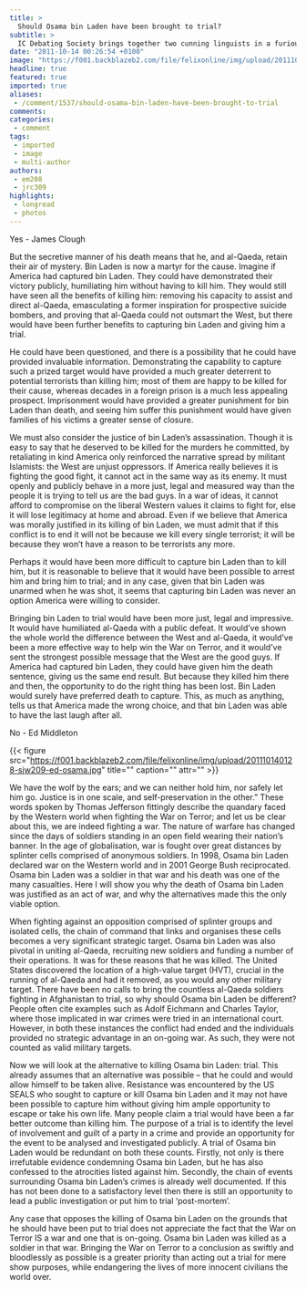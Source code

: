 ```yaml
---
title: >
  Should Osama bin Laden have been brought to trial?
subtitle: >
  IC Debating Society brings together two cunning linguists in a furious head-to-head
date: "2011-10-14 00:26:54 +0100"
image: "https://f001.backblazeb2.com/file/felixonline/img/upload/201110140127-sjw209-james-osama.jpg"
headline: true
featured: true
imported: true
aliases:
 - /comment/1537/should-osama-bin-laden-have-been-brought-to-trial
comments:
categories:
 - comment
tags:
 - imported
 - image
 - multi-author
authors:
 - em208
 - jrc309
highlights:
 - longread
 - photos
---
```


Yes - James Clough

But the secretive manner of his death means that he, and al-Qaeda, retain their air of mystery. Bin Laden is now a martyr for the cause. Imagine if America had captured bin Laden. They could have demonstrated their victory publicly, humiliating him without having to kill him. They would still have seen all the benefits of killing him: removing his capacity to assist and direct al-Qaeda, emasculating a former inspiration for prospective suicide bombers, and proving that al-Qaeda could not outsmart the West, but there would have been further benefits to capturing bin Laden and giving him a trial.

He could have been questioned, and there is a possibility that he could have provided invaluable information. Demonstrating the capability to capture such a prized target would have provided a much greater deterrent to potential terrorists than killing him; most of them are happy to be killed for their cause, whereas decades in a foreign prison is a much less appealing prospect. Imprisonment would have provided a greater punishment for bin Laden than death, and seeing him suffer this punishment would have given families of his victims a greater sense of closure.

We must also consider the justice of bin Laden’s assassination. Though it is easy to say that he deserved to be killed for the murders he committed, by retaliating in kind America only reinforced the narrative spread by militant Islamists: the West are unjust oppressors. If America really believes it is fighting the good fight, it cannot act in the same way as its enemy. It must openly and publicly behave in a more just, legal and measured way than the people it is trying to tell us are the bad guys. In a war of ideas, it cannot afford to compromise on the liberal Western values it claims to fight for, else it will lose legitimacy at home and abroad. Even if we believe that America was morally justified in its killing of bin Laden, we must admit that if this conflict is to end it will not be because we kill every single terrorist; it will be because they won’t have a reason to be terrorists any more.

Perhaps it would have been more difficult to capture bin Laden than to kill him, but it is reasonable to believe that it would have been possible to arrest him and bring him to trial; and in any case, given that bin Laden was unarmed when he was shot, it seems that capturing bin Laden was never an option America were willing to consider.

Bringing bin Laden to trial would have been more just, legal and impressive. It would have humiliated al-Qaeda with a public defeat. It would’ve shown the whole world the difference between the West and al-Qaeda, it would’ve been a more effective way to help win the War on Terror, and it would’ve sent the strongest possible message that the West are the good guys. If America had captured bin Laden, they could have given him the death sentence, giving us the same end result. But because they killed him there and then, the opportunity to do the right thing has been lost. Bin Laden would surely have preferred death to capture. This, as much as anything, tells us that America made the wrong choice, and that bin Laden was able to have the last laugh after all.

No - Ed Middleton

{{< figure src="https://f001.backblazeb2.com/file/felixonline/img/upload/201110140128-sjw209-ed-osama.jpg" title="" caption="" attr="" >}}

We have the wolf by the ears; and we can neither hold him, nor safely let him go. Justice is in one scale, and self-preservation in the other.” These words spoken by Thomas Jefferson fittingly describe the quandary faced by the Western world when fighting the War on Terror; and let us be clear about this, we are indeed fighting a war. The nature of warfare has changed since the days of soldiers standing in an open field wearing their nation’s banner. In the age of globalisation, war is fought over great distances by splinter cells comprised of anonymous soldiers. In 1998, Osama bin Laden declared war on the Western world and in 2001 George Bush reciprocated. Osama bin Laden was a soldier in that war and his death was one of the many casualties. Here I will show you why the death of Osama bin Laden was justified as an act of war, and why the alternatives made this the only viable option.

When fighting against an opposition comprised of splinter groups and isolated cells, the chain of command that links and organises these cells becomes a very significant strategic target. Osama bin Laden was also pivotal in uniting al-Qaeda, recruiting new soldiers and funding a number of their operations. It was for these reasons that he was killed. The United States discovered the location of a high-value target (HVT), crucial in the running of al-Qaeda and had it removed, as you would any other military target. There have been no calls to bring the countless al-Qaeda soldiers fighting in Afghanistan to trial, so why should Osama bin Laden be different? People often cite examples such as Adolf Eichmann and Charles Taylor, where those implicated in war crimes were tried in an international court. However, in both these instances the conflict had ended and the individuals provided no strategic advantage in an on-going war. As such, they were not counted as valid military targets.

Now we will look at the alternative to killing Osama bin Laden: trial. This already assumes that an alternative was possible – that he could and would allow himself to be taken alive. Resistance was encountered by the US SEALS who sought to capture or kill Osama bin Laden and it may not have been possible to capture him without giving him ample opportunity to escape or take his own life.
 Many people claim a trial would have been a far better outcome than killing him. The purpose of a trial is to identify the level of involvement and guilt of a party in a crime and provide an opportunity for the event to be analysed and investigated publicly. A trial of Osama bin Laden would be redundant on both these counts. Firstly, not only is there irrefutable evidence condemning Osama bin Laden, but he has also confessed to the atrocities listed against him. Secondly, the chain of events surrounding Osama bin Laden’s crimes is already well documented. If this has not been done to a satisfactory level then there is still an opportunity to lead a public investigation or put him to trial ‘post-mortem’.

Any case that opposes the killing of Osama bin Laden on the grounds that he should have been put to trial does not appreciate the fact that the War on Terror IS a war and one that is on-going. Osama bin Laden was killed as a soldier in that war. Bringing the War on Terror to a conclusion as swiftly and bloodlessly as possible is a greater priority than acting out a trial for mere show purposes, while endangering the lives of more innocent civilians the world over.
